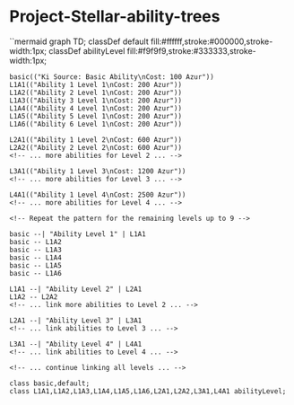 # Project-Stellar-ability-trees
``mermaid
graph TD;
    classDef default fill:#ffffff,stroke:#000000,stroke-width:1px;
    classDef abilityLevel fill:#f9f9f9,stroke:#333333,stroke-width:1px;

    basic(("Ki Source: Basic Ability\nCost: 100 Azur"))
    L1A1(("Ability 1 Level 1\nCost: 200 Azur"))
    L1A2(("Ability 2 Level 1\nCost: 200 Azur"))
    L1A3(("Ability 3 Level 1\nCost: 200 Azur"))
    L1A4(("Ability 4 Level 1\nCost: 200 Azur"))
    L1A5(("Ability 5 Level 1\nCost: 200 Azur"))
    L1A6(("Ability 6 Level 1\nCost: 200 Azur"))

    L2A1(("Ability 1 Level 2\nCost: 600 Azur"))
    L2A2(("Ability 2 Level 2\nCost: 600 Azur"))
    <!-- ... more abilities for Level 2 ... -->
    
    L3A1(("Ability 1 Level 3\nCost: 1200 Azur"))
    <!-- ... more abilities for Level 3 ... -->

    L4A1(("Ability 1 Level 4\nCost: 2500 Azur"))
    <!-- ... more abilities for Level 4 ... -->

    <!-- Repeat the pattern for the remaining levels up to 9 -->

    basic --| "Ability Level 1" | L1A1
    basic -- L1A2
    basic -- L1A3
    basic -- L1A4
    basic -- L1A5
    basic -- L1A6

    L1A1 --| "Ability Level 2" | L2A1
    L1A2 -- L2A2
    <!-- ... link more abilities to Level 2 ... -->

    L2A1 --| "Ability Level 3" | L3A1
    <!-- ... link abilities to Level 3 ... -->

    L3A1 --| "Ability Level 4" | L4A1
    <!-- ... link abilities to Level 4 ... -->

    <!-- ... continue linking all levels ... -->

    class basic,default;
    class L1A1,L1A2,L1A3,L1A4,L1A5,L1A6,L2A1,L2A2,L3A1,L4A1 abilityLevel;
